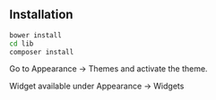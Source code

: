 ## Installation

```bash
bower install
cd lib
composer install
```

Go to Appearance -> Themes and activate the theme.

Widget available under Appearance -> Widgets